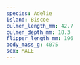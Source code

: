 ```yaml
---
species: Adelie
island: Biscoe
culmen_length_mm: 42.7
culmen_depth_mm: 18.3
flipper_length_mm: 196
body_mass_g: 4075
sex: MALE
---
```

